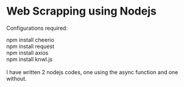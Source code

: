 # Web Scrapping using Nodejs

Configurations required:

npm install cheerio  <br />
npm install request  <br />
npm install axios  <br />
npm install knwl.js  <br />
<br/>
I have written 2 nodejs codes, one using the async function and one without. 

